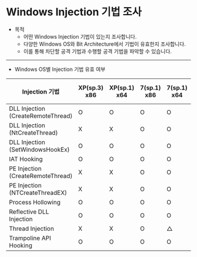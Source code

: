 # Windows Injection 기법 조사

- 목적
  - 어떤 Windows Injection 기법이 있는지 조사합니다.
  - 다양한 Windows OS와 Bit Architecture에서 기법이 유효한지 조사합니다.
  - 이를 통해 차단할 공격 기법과 수행할 공격 기법을 파악할 수 있습니다.

---

- Windows OS별 Injection 기법 유효 여부

| Injection 기법                     | XP(sp.3) x86 | XP(sp.1) x64 | 7(sp.1) x86 | 7(sp.1) x64 | 10 22H2 x86 | 10 22H2 x64 | 11 24H2 x64 |
| ---------------------------------- | ------------ | ------------ | ----------- | ----------- | ----------- | ----------- | ----------- |
| DLL Injection (CreateRemoteThread) | O            | O            | O           | O           | O           | O           | O           |
| DLL Injection (NtCreateThread)     | X            | X            | O           | O           | O           | O           | O           |
| DLL Injection (SetWindowsHookEx)   | O            | O            | O           | O           | O           | O           | O           |
| IAT Hooking                        | O            | O            | O           | O           | O           | O           | O           |
| PE Injection (CreateRemoteThread)  | X            | X            | O           | O           | O           | O           | O           |
| PE Injection (NTCreateThreadEX)    | X            | X            | O           | O           | O           | O           | O           |
| Process Hollowing                  | O            | O            | O           | O           | O           | O           | X           |
| Reflective DLL Injection           | O            | O            | O           | O           | O           | O           | O           |
| Thread Injection                   | X            | X            | O           | △           | O           | X           | X           |
| Trampoline API Hooking             | O            | O            | O           | O           | O           | O           | X           |
